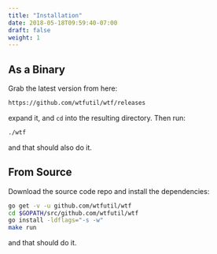 ```yaml
---
title: "Installation"
date: 2018-05-18T09:59:40-07:00
draft: false
weight: 1
---
```


## As a Binary

Grab the latest version from here:

```bash
https://github.com/wtfutil/wtf/releases
```

expand it, and `cd` into the resulting directory. Then run:

```bash
./wtf
```

and that should also do it.

## From Source

Download the source code repo and install the dependencies:

```bash
go get -v -u github.com/wtfutil/wtf
cd $GOPATH/src/github.com/wtfutil/wtf
go install -ldflags="-s -w"
make run
```
and that should do it.

